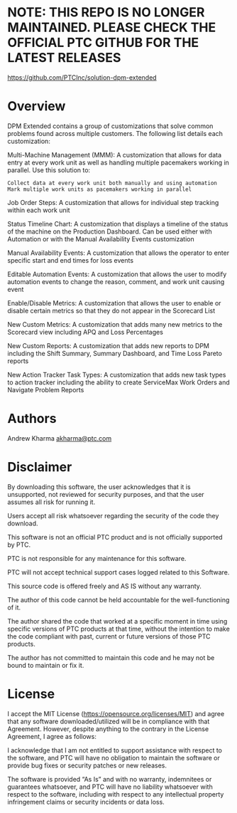 # NOTE: THIS REPO IS NO LONGER MAINTAINED. PLEASE CHECK THE OFFICIAL PTC GITHUB FOR THE LATEST RELEASES 
https://github.com/PTCInc/solution-dpm-extended

# Overview 
DPM Extended contains a group of customizations that solve common problems found across multiple customers. The following list details each customization:

Multi-Machine Management (MMM): A customization that allows for data entry at every work unit as well as handling multiple pacemakers working in parallel. Use this solution to:

    Collect data at every work unit both manually and using automation
    Mark multiple work units as pacemakers working in parallel

Job Order Steps: A customization that allows for individual step tracking within each work unit

Status Timeline Chart: A customization that displays a timeline of the status of the machine on the Production Dashboard. Can be used either with Automation or with the Manual Availability Events customization

Manual Availability Events: A customization that allows the operator to enter specific start and end times for loss events

Editable Automation Events: A customization that allows the user to modify automation events to change the reason, comment, and work unit causing event

Enable/Disable Metrics: A customization that allows the user to enable or disable certain metrics so that they do not appear in the Scorecard List

New Custom Metrics: A customization that adds many new metrics to the Scorecard view including APQ and Loss Percentages

New Custom Reports: A customization that adds new reports to DPM including the Shift Summary, Summary Dashboard, and Time Loss Pareto reports

New Action Tracker Task Types: A customization that adds new task types to action tracker including the ability to create ServiceMax Work Orders and Navigate Problem Reports



# Authors
Andrew Kharma <akharma@ptc.com>

# Disclaimer
By downloading this software, the user acknowledges that it is unsupported, not reviewed for security purposes, and that the user assumes all risk for running it.

Users accept all risk whatsoever regarding the security of the code they download.

This software is not an official PTC product and is not officially supported by PTC.

PTC is not responsible for any maintenance for this software.

PTC will not accept technical support cases logged related to this Software.

This source code is offered freely and AS IS without any warranty.

The author of this code cannot be held accountable for the well-functioning of it.

The author shared the code that worked at a specific moment in time using specific versions of PTC products at that time, without the intention to make the code compliant with past, current or future versions of those PTC products.

The author has not committed to maintain this code and he may not be bound to maintain or fix it.

# License
I accept the MIT License (https://opensource.org/licenses/MIT) and agree that any software downloaded/utilized will be in compliance with that Agreement. However, despite anything to the contrary in the License Agreement, I agree as follows:

I acknowledge that I am not entitled to support assistance with respect to the software, and PTC will have no obligation to maintain the software or provide bug fixes or security patches or new releases.

The software is provided “As Is” and with no warranty, indemnitees or guarantees whatsoever, and PTC will have no liability whatsoever with respect to the software, including with respect to any intellectual property infringement claims or security incidents or data loss.
